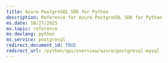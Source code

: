 ```yaml
---
title: Azure PostgreSQL SDK for Python
description: Reference for Azure PostgreSQL SDK for Python
ms.date: 10/27/2025
ms.topic: reference
ms.devlang: python
ms.service: postgresql
redirect_document_id: TRUE
redirect_url: /python/api/overview/azure/postgresql-mysql
---
```

